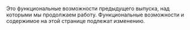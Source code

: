 Это функциональные возможности предыдущего выпуска, над которыми мы продолжаем работу. Функциональные возможности и содержимое на этой странице подлежат изменению.
